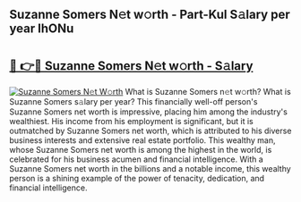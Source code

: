 ## Suzanne Somers N𝚎t w𝚘rth - Part-Kul S𝚊lary per year lhONu

# <h2><a href="http://gc1h20f.nevu.top/?p=Suzanne+Somers">🔗 👉🔴 Suzanne Somers N𝚎t w𝚘rth - S𝚊lary</a></h2>

[![Suzanne Somers N𝚎t W𝚘rth](https://i.imgur.com/Oavwk0R.jpeg)](http://gc1h20f.nevu.top/?p=Suzanne+Somers)
What is Suzanne Somers n𝚎t w𝚘rth? What is Suzanne Somers s𝚊lary per year?
This financially well-off person's Suzanne Somers net worth is impressive, placing him among the industry's wealthiest. His income from his employment is significant, but it is outmatched by Suzanne Somers net worth, which is attributed to his diverse business interests and extensive real estate portfolio. This wealthy man, whose Suzanne Somers net worth is among the highest in the world, is celebrated for his business acumen and financial intelligence. With a Suzanne Somers net worth in the billions and a notable income, this wealthy person is a shining example of the power of tenacity, dedication, and financial intelligence.
